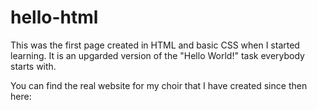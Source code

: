 # hello-html

This was the first page created in HTML and basic CSS when I started learning. 
It is an upgarded version of the "Hello World!" task everybody starts with.

You can find the real website for my choir that I have created since then here: 
